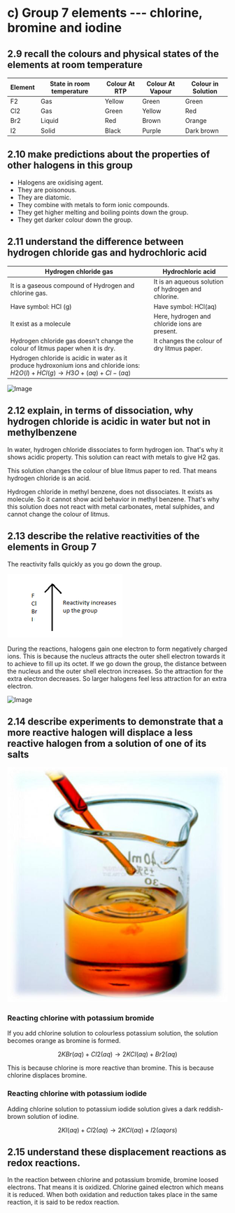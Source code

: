 # c) Group 7 elements --- chlorine, bromine and iodine
## 2.9 recall the colours and physical states of the elements at room temperature

| Element | State in room temperature | Colour At RTP | Colour At Vapour | Colour in Solution |
|---------|--------------------------|---------------|------------------|--------------------|
| F2      | Gas                      | Yellow        | Green            | Green              |
| Cl2     | Gas                      | Green         | Yellow           | Red                |
| Br2     | Liquid                   | Red           | Brown            | Orange             |
| I2      | Solid                    | Black         | Purple           | Dark brown         |

## 2.10 make predictions about the properties of other halogens in this group

- Halogens are oxidising agent.
- They are poisonous.
- They are diatomic.
- They combine with metals to form ionic compounds.
- They get higher melting and boiling points down the group.
- They get darker colour down the group.

## 2.11 understand the difference between hydrogen chloride gas and hydrochloric acid

| Hydrogen chloride gas | Hydrochloric acid |
|-----------------------|-------------------|
| It is a gaseous compound of Hydrogen and chlorine gas. | It is an aqueous solution of hydrogen and chlorine. |
| Have symbol: HCl (g) | Have symbol: HCl(aq) |
| It exist as a molecule | Here, hydrogen and chloride ions are present. |
| Hydrogen chloride gas doesn't change the colour of litmus paper when it is dry. | It changes the colour of dry litmus paper. |
| Hydrogen chloride is acidic in water as it produce hydroxonium ions and chloride ions: $H2O(l) + HCl(g) \rightarrow H3O+(aq) +Cl-(aq)$ | |

![Image](vertopal_6fe22657098b46de9cc875a7ed78d8f4/media/image2.png)

## 2.12 explain, in terms of dissociation, why hydrogen chloride is acidic in water but not in methylbenzene

In water, hydrogen chloride dissociates to form hydrogen ion. That's why it shows acidic property. This solution can react with metals to give H2 gas.

This solution changes the colour of blue litmus paper to red. That means hydrogen chloride is an acid.

Hydrogen chloride in methyl benzene, does not dissociates. It exists as molecule. So it cannot show acid behavior in methyl benzene. That's why this solution does not react with metal carbonates, metal sulphides, and cannot change the colour of litmus.

## 2.13 describe the relative reactivities of the elements in Group 7

The reactivity falls quickly as you go down the group.

![Image](../media/image40.png)

During the reactions, halogens gain one electron to form negatively charged ions. This is because the nucleus attracts the outer shell electron towards it to achieve to fill up its octet. If we go down the group, the distance between the nucleus and the outer shell electron increases. So the attraction for the extra electron decreases. So larger halogens feel less attraction for an extra electron.

![Image](vertopal_6fe22657098b46de9cc875a7ed78d8f4/media/image2.png)

## 2.14 describe experiments to demonstrate that a more reactive halogen will displace a less reactive halogen from a solution of one of its salts

![Image](../media/image41.png)

### Reacting chlorine with potassium bromide
If you add chlorine solution to colourless potassium solution, the solution becomes orange as bromine is formed.

$$2KBr (aq) + Cl2 (aq) \rightarrow 2KCl (aq) + Br2(aq)$$

This is because chlorine is more reactive than bromine. This is because chlorine displaces bromine.

### Reacting chlorine with potassium iodide
Adding chlorine solution to potassium iodide solution gives a dark reddish-brown solution of iodine.

$$2KI (aq) + Cl2(aq) \rightarrow 2KCl(aq) + I2(aq or s)$$

## 2.15 understand these displacement reactions as redox reactions.

In the reaction between chlorine and potassium bromide, bromine loosed electrons. That means it is oxidized. Chlorine gained electron which means it is reduced. When both oxidation and reduction takes place in the same reaction, it is said to be redox reaction.